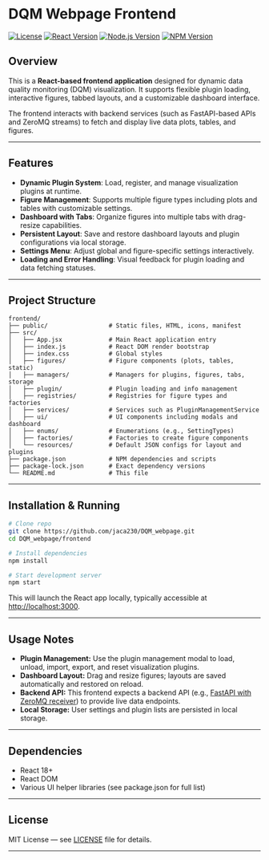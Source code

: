 # DQM Webpage Frontend

[![License](https://img.shields.io/badge/license-MIT-green)](LICENSE)
[![React Version](https://img.shields.io/badge/react-18.2.0-blue)](https://reactjs.org/)
[![Node.js Version](https://img.shields.io/badge/node-%3E=16.0.0-green)](https://nodejs.org/)
[![NPM Version](https://img.shields.io/badge/npm-%3E=8.0.0-orange)](https://www.npmjs.com/)

## Overview

This is a **React-based frontend application** designed for dynamic data quality monitoring (DQM) visualization. It supports flexible plugin loading, interactive figures, tabbed layouts, and a customizable dashboard interface.

The frontend interacts with backend services (such as FastAPI-based APIs and ZeroMQ streams) to fetch and display live data plots, tables, and figures.

---

## Features

* **Dynamic Plugin System**: Load, register, and manage visualization plugins at runtime.
* **Figure Management**: Supports multiple figure types including plots and tables with customizable settings.
* **Dashboard with Tabs**: Organize figures into multiple tabs with drag-resize capabilities.
* **Persistent Layout**: Save and restore dashboard layouts and plugin configurations via local storage.
* **Settings Menu**: Adjust global and figure-specific settings interactively.
* **Loading and Error Handling**: Visual feedback for plugin loading and data fetching statuses.

---

## Project Structure

```
frontend/
├── public/                 # Static files, HTML, icons, manifest
├── src/
│   ├── App.jsx             # Main React application entry
│   ├── index.js            # React DOM render bootstrap
│   ├── index.css           # Global styles
│   ├── figures/            # Figure components (plots, tables, static)
│   ├── managers/           # Managers for plugins, figures, tabs, storage
│   ├── plugin/             # Plugin loading and info management
│   ├── registries/         # Registries for figure types and factories
│   ├── services/           # Services such as PluginManagementService
│   ├── ui/                 # UI components including modals and dashboard
│   ├── enums/              # Enumerations (e.g., SettingTypes)
│   ├── factories/          # Factories to create figure components
│   └── resources/          # Default JSON configs for layout and plugins
├── package.json            # NPM dependencies and scripts
├── package-lock.json       # Exact dependency versions
└── README.md               # This file
```

---

## Installation & Running

```bash
# Clone repo
git clone https://github.com/jaca230/DQM_webpage.git
cd DQM_webpage/frontend

# Install dependencies
npm install

# Start development server
npm start
```

This will launch the React app locally, typically accessible at [http://localhost:3000](http://localhost:3000).

---

## Usage Notes

* **Plugin Management:** Use the plugin management modal to load, unload, import, export, and reset visualization plugins.
* **Dashboard Layout:** Drag and resize figures; layouts are saved automatically and restored on reload.
* **Backend API:** This frontend expects a backend API (e.g., [FastAPI with ZeroMQ receiver](https://github.com/jaca230/ZMQSUB_to_FastAPI)) to provide live data endpoints.
* **Local Storage:** User settings and plugin lists are persisted in local storage.

---

## Dependencies

* React 18+
* React DOM
* Various UI helper libraries (see package.json for full list)

---

## License

MIT License — see [LICENSE](LICENSE) file for details.

---
